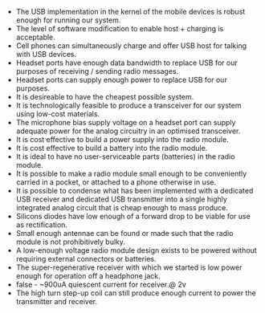 * The USB implementation in the kernel of the mobile devices is robust enough for running our system.
* The level of software modification to enable host + charging is acceptable.
* Cell phones can simultaneously charge and offer USB host for talking with USB devices.
* Headset ports have enough data bandwidth to replace USB for our purposes of receiving / sending radio messages.
* Headset ports can supply enough power to replace USB for our purposes.
* It is desireable to have the cheapest possible system.
* It is technologically feasible to produce a transceiver for our system using low-cost materials.
* The microphone bias supply voltage on a headset port can supply adequate power for the analog circuitry in an optimised transceiver.
* It is cost effective to build a power supply into the radio module.
* It is cost effective to build a battery into the radio module.
* It is ideal to have no user-serviceable parts (batteries) in the radio module.
* It is possible to make a radio module small enough to be conveniently carried in a pocket, or attached to a phone otherwise in use.
* It is possible to condense what has been implemented with a dedicated USB receiver and dedicated USB transmitter into a single highly integrated analog circuit that is cheap enough to mass produce.
* Silicons diodes have low enough of a forward drop to be viable for use as rectification.
* Small enough antennae can be found or made such that the radio module is not prohibitively bulky.
* A low-enough voltage radio module design exists to be powered without requiring external connectors or batteries.
* The super-regenerative receiver with which we started is low power enough for operation off a headphone jack.
 * false - ~900uA quiescent current for receiver @ 2v
* The high turn step-up coil can still produce enough current to power the transmitter and receiver.
